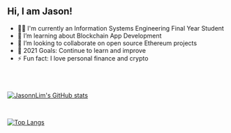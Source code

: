 ## Hi, I am Jason!

- 👨‍🎓 I'm currently an Information Systems Engineering Final Year Student<br/>
- 🌱 I’m learning about Blockchain App Development<br/>
- 👯 I’m looking to collaborate on open source Ethereum projects<br/>
- 🥅 2021 Goals: Continue to learn and improve<br/>
- ⚡ Fun fact: I love personal finance and crypto<br/>
<br />
<br />

[![JasonnLim's GitHub stats](https://github-readme-stats.vercel.app/api?username=JasonnLim&show_icons=true&theme=radical)](https://github.com/JasonnLim/github-readme-stats)

<br />

[![Top Langs](https://github-readme-stats.vercel.app/api/top-langs/?username=JasonnLim&layout=compact&theme=radical)](https://github.com/JasonnLim/github-readme-stats)
